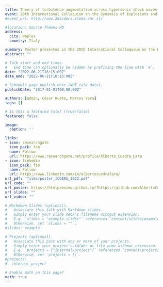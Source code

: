 ```yaml
---
title: Theory of turbulence augmentation across hypersonic shock waves in air
event: 28th International Colloquium on the Dynamics of Explosions and Reactive Systems
#event_url: http://www.28icders.stems.cnr.it/

#location: Source Themes HQ
address:
  city: Naples
  country: Italy

summary: Poster presented in the 28th International Colloquium on the Dynamics of Explosions and Reactive Systems.
abstract: ""

# Talk start and end times.
#   End time can optionally be hidden by prefixing the line with `#`.
date: "2022-06-21T16:15:00Z"
date_end: "2022-06-21T18:15:00Z"

# Schedule page publish date (NOT talk date).
publishDate: "2017-01-01T00:00:00Z"

authors: [admin, César Huete, Marcos Vera]
tags: []

# Is this a featured talk? (true/false)
featured: false

image:
  caption: ''

links:
- icon: researchgate
  icon_pack: fab
  name: Follow
  url: https://www.researchgate.net/profile/Alberto_Cuadra_Lara
- icon: linkedin
  icon_pack: fab
  name: Follow
  url: https://www.linkedin.com/in/albertocuadralara/
url_pdf: 'files/poster_ICDERS_2022.pdf'
url_code: ""
url_poster: https://htmlpreview.github.io/?https://github.com/AlbertoCuadra/Personal_Website/blob/master/content/talk/2022_ICDERS/poster_betterport_ICDERS.html
url_slides: ""
url_video: ""

# Markdown Slides (optional).
#   Associate this talk with Markdown slides.
#   Simply enter your slide deck's filename without extension.
#   E.g. `slides = "example-slides"` references `content/slides/example-slides.md`.
#   Otherwise, set `slides = ""`.
#slides: example

# Projects (optional).
#   Associate this post with one or more of your projects.
#   Simply enter your project's folder or file name without extension.
#   E.g. `projects = ["internal-project"]` references `content/project/deep-learning/index.md`.
#   Otherwise, set `projects = []`.
#projects:
#- internal-project

# Enable math on this page?
math: true
---
```


<!-- <figure>
<img src="./sketch_crop.gif" alt="Trulli" style="width:50%">
<figcaption align = "justify"><b>Fig.1 - Sketch detonation front from homogeneous gaseous mixture to heterogeneous gaseous mixture.</b></figcaption>
</figure> -->
